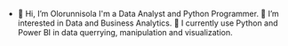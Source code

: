 - 👋 Hi, I’m Olorunnisola
I'm a Data Analyst and Python Programmer.
👀 I’m interested in Data and Business Analytics.
🌱 I currently use Python  and Power BI in data querrying, manipulation and visualization.
<!---
Olorunnisola001/Olorunnisola001 is a ✨ special ✨ repository because its `README.md` (this file) appears on your GitHub profile.
You can click the Preview link to take a look at your changes.
--->
